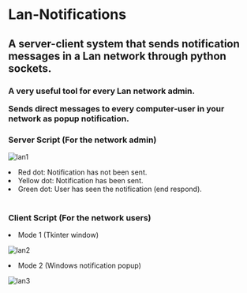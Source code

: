 # Lan-Notifications
<h2>A server-client system that sends notification messages in a Lan network through python sockets.</h2>

<h3>A very useful tool for every Lan network admin. 

Sends direct messages to every computer-user in your network as popup notification.</h3>

<h3>Server Script (For the network admin)</h3>

![lan1](https://user-images.githubusercontent.com/63212423/107270343-80c29e00-6a53-11eb-861e-0b251013c464.PNG)
<br>

<li>Red dot: Notification has not been sent.</li>
<li>Yellow dot: Notification has been sent.</li>
<li>Green dot: User has seen the notification (end respond).</li>
<br>
<h3>Client Script (For the network users)</h3>
<li>Mode 1 (Tkinter window)</li>

![lan2](https://user-images.githubusercontent.com/63212423/107272290-25de7600-6a56-11eb-8ce8-e87b6b5dfca2.PNG)
<br>
<li>Mode 2 (Windows notification popup)</li>

![lan3](https://user-images.githubusercontent.com/63212423/107272329-3abb0980-6a56-11eb-9208-be9a4d9f944a.PNG)
<br>

